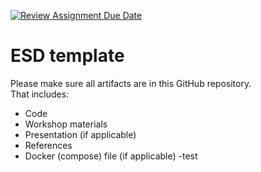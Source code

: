[![Review Assignment Due Date](https://classroom.github.com/assets/deadline-readme-button-22041afd0340ce965d47ae6ef1cefeee28c7c493a6346c4f15d667ab976d596c.svg)](https://classroom.github.com/a/t1er-CAW)
# ESD template

Please make sure all artifacts are in this GitHub repository.  
That includes:

- Code
- Workshop materials
- Presentation (if applicable)
- References
- Docker (compose) file (if applicable)
-test

